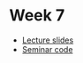 # Week 7

- [Lecture slides](https://github.com/sizovk/blockchain-hse/tree/main/week-7/slides.pdf)
- [Seminar code](https://github.com/sizovk/blockchain-hse/tree/main/week-7/MyLending.sol)